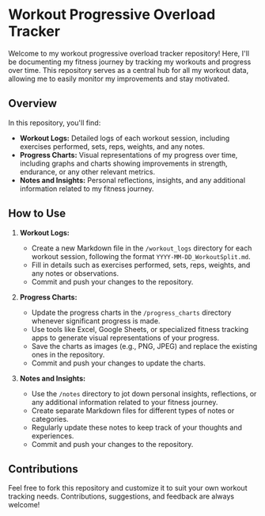 # Workout Progressive Overload Tracker

Welcome to my workout progressive overload tracker repository! Here, I'll be documenting my fitness journey by tracking my workouts and progress over time. This repository serves as a central hub for all my workout data, allowing me to easily monitor my improvements and stay motivated.

## Overview

In this repository, you'll find:

- **Workout Logs:** Detailed logs of each workout session, including exercises performed, sets, reps, weights, and any notes.
- **Progress Charts:** Visual representations of my progress over time, including graphs and charts showing improvements in strength, endurance, or any other relevant metrics.
- **Notes and Insights:** Personal reflections, insights, and any additional information related to my fitness journey.

## How to Use

1. **Workout Logs:**
    - Create a new Markdown file in the `/workout_logs` directory for each workout session, following the format `YYYY-MM-DD_WorkoutSplit.md`.
    - Fill in details such as exercises performed, sets, reps, weights, and any notes or observations.
    - Commit and push your changes to the repository.

2. **Progress Charts:**
    - Update the progress charts in the `/progress_charts` directory whenever significant progress is made.
    - Use tools like Excel, Google Sheets, or specialized fitness tracking apps to generate visual representations of your progress.
    - Save the charts as images (e.g., PNG, JPEG) and replace the existing ones in the repository.
    - Commit and push your changes to update the charts.

3. **Notes and Insights:**
    - Use the `/notes` directory to jot down personal insights, reflections, or any additional information related to your fitness journey.
    - Create separate Markdown files for different types of notes or categories.
    - Regularly update these notes to keep track of your thoughts and experiences.
    - Commit and push your changes to the repository.

## Contributions

Feel free to fork this repository and customize it to suit your own workout tracking needs. Contributions, suggestions, and feedback are always welcome!
